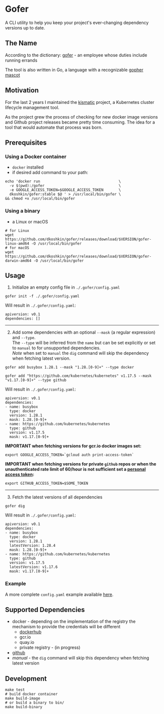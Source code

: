 # Gofer

A CLI utility to help you keep your project's ever-changing dependency versions up to date.

## The Name
According to the dictionary: [gofer](https://www.merriam-webster.com/dictionary/gofer) - an employee whose duties include running errands 

The tool is also written in Go, a language with a recognizable [gopher mascot](https://blog.golang.org/gopher)

## Motivation

For the last 2 years I maintained the [kismatic](https://github.com/apprenda/kismatic) project, a Kubernetes cluster lifecycle management tool.

As the project grew the process of checking for new docker image versions and Github project releases became pretty time consuming. The idea for a tool that would automate that process was born.

## Prerequisites

### Using a Docker container

* `docker` installed
* if desired add command to your path:
```
echo 'docker run                                    \
  -v $(pwd):/gofer                                  \
  -e GOOGLE_ACCESS_TOKEN=$GOOGLE_ACCESS_TOKEN       \
  dkoshkin/gofer:stable $@ ' > /usr/local/bin/gofer \
&& chmod +x /usr/local/bin/gofer
```

### Using a binary

* a Linux or macOS
```
# for Linux
wget https://github.com/dkoshkin/gofer/releases/download/$VERSION/gofer-linux-amd64 -O /usr/local/bin/gofer
# for macOS
wget https://github.com/dkoshkin/gofer/releases/download/$VERSION/gofer-darwin-amd64 -O /usr/local/bin/gofer
```

## Usage

1) Initialize an empty config file in `./.gofer/config.yaml`

```
gofer init -f ./.gofer/config.yaml
```

Will result in `./.gofer/config.yaml`:

```
apiversion: v0.1
dependencies: []
```

---

2) Add some dependencies with an optional `--mask` (a regular expression) and `--type`.   
The `--type` will be inferred from the `name` but can be set explicitly or set to `manual` to for unsupported dependencies.  
*Note* when set to `manual` the `dig` command will skip the dependency when fetching latest version.

```
gofer add busybox 1.28.1 --mask "1.28.[0-9]+" --type docker
```
```
gofer add "https://github.com/kubernetes/kubernetes" v1.17.5 --mask "v1.17.[0-9]+" --type github
```

Will result in `./.gofer/config.yaml`:

```
apiversion: v0.1
dependencies:
- name: busybox
  type: docker
  version: 1.28.1
  mask: 1.28.[0-9]+
- name: https://github.com/kubernetes/kubernetes
  type: github
  version: v1.17.5
  mask: v1.17.[0-9]+
```

**IMPORTANT when fetching versions for gcr.io docker images set:** 
```
export GOOGLE_ACCESS_TOKEN=`gcloud auth print-access-token`
```
**IMPORTANT when fetching versions for private `github` repos or when the unauthenticated rate limit of 60/hour is not sufficient set a [personal access token](https://help.github.com/articles/creating-a-personal-access-token-for-the-command-line/):** 
```
export GITHUB_ACCESS_TOKEN=$SOME_TOKEN
```

---

3) Fetch the latest versions of all dependencies
```
gofer dig
```

Will result in `./.gofer/config.yaml`:

```
apiversion: v0.1
dependencies:
- name: busybox
  type: docker
  version: 1.28.1
  latestVersion: 1.28.4
  mask: 1.28.[0-9]+
- name: https://github.com/kubernetes/kubernetes
  type: github
  version: v1.17.5
  latestVersion: v1.17.6
  mask: v1.17.[0-9]+
```

### Example
A more complete `config.yaml` example available [here](https://raw.githubusercontent.com/dkoshkin/gofer/master/examples/config.yaml).

## Supported Dependencies

* docker - depending on the implementation of the registry the mechanism to provide the credentials will be different
  * [dockerhub](https://hub.docker.com/)
  * gcr.io
  * quay.io
  * private registry - (in progress)
* [github](https://github.com/)
* *manual* - the `dig` command will skip this dependency when fetching latest version

## Development

```
make test
# build docker container
make build-image
# or build a binary to bin/
make build-binary
```